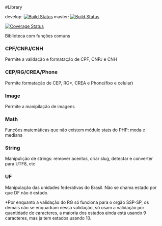 #Library

develop: [![Build Status](https://travis-ci.org/realejo/library.png?branch=develop)](https://travis-ci.org/realejo/library)
master: [![Build Status](https://travis-ci.org/realejo/library.png?branch=master)](https://travis-ci.org/realejo/library)

[![Coverage Status](https://coveralls.io/repos/github/realejo/library/badge.svg?branch=master)](https://coveralls.io/github/realejo/library?branch=master)


Biblioteca com funções comuns

### CPF/CNPJ/CNH
Permite a validação e formatação de CPF, CNPJ e CNH

### CEP/RG/CREA/Phone
Permite formatação de CEP, RG*, CREA e Phone(fixo e celular)

### Image
Permite a manipilação de imagens

### Math
Funções matemáticas que não existem módulo stats do PHP: moda e mediana

### String
Manipulição de strings: remover acentos, criar slug, detectar e converter para UTF8, etc

### UF
Manipulação das unidades federativas do Brasil. Não se chama estado por que DF não é estado.


*Por enquanto a validação do RG só funciona para o orgão SSP-SP, os demais não se enquadram nessa validação, só usam a validação por quantidade de caracteres, a maioria dos estados ainda está usando 9 caracteres, mas ja tem estados usando 10.
